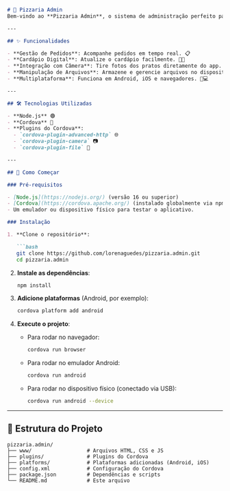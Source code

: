 
```markdown
# 🍕 Pizzaria Admin
Bem-vindo ao **Pizzaria Admin**, o sistema de administração perfeito para gerenciar sua pizzaria de forma eficiente e moderna. Com este projeto, você pode controlar pedidos, cardápio, clientes e muito mais, tudo em um só lugar! 🚀

---

## ✨ Funcionalidades

- **Gestão de Pedidos**: Acompanhe pedidos em tempo real. 📋  
- **Cardápio Digital**: Atualize o cardápio facilmente. 🍕🍝  
- **Integração com Câmera**: Tire fotos dos pratos diretamente do app. 📸  
- **Manipulação de Arquivos**: Armazene e gerencie arquivos no dispositivo. 📁  
- **Multiplataforma**: Funciona em Android, iOS e navegadores. 📱💻  

---

## 🛠️ Tecnologias Utilizadas

- **Node.js** 🟢  
- **Cordova** 📱  
- **Plugins do Cordova**:
  - `cordova-plugin-advanced-http` 🌐  
  - `cordova-plugin-camera` 📷  
  - `cordova-plugin-file` 📂  

---

## 🚀 Como Começar

### Pré-requisitos

- [Node.js](https://nodejs.org/) (versão 16 ou superior)  
- [Cordova](https://cordova.apache.org/) (instalado globalmente via npm)  
- Um emulador ou dispositivo físico para testar o aplicativo.  

### Instalação

1. **Clone o repositório**:

   ```bash
   git clone https://github.com/lorenaguedes/pizzaria.admin.git
   cd pizzaria.admin
   ```

2. **Instale as dependências**:

   ```bash
   npm install
   ```

3. **Adicione plataformas** (Android, por exemplo):

   ```bash
   cordova platform add android
   ```

4. **Execute o projeto**:

   - Para rodar no navegador:

     ```bash
     cordova run browser
     ```

   - Para rodar no emulador Android:

     ```bash
     cordova run android
     ```

   - Para rodar no dispositivo físico (conectado via USB):

     ```bash
     cordova run android --device
     ```

---

## 📂 Estrutura do Projeto

```
pizzaria.admin/
├── www/                  # Arquivos HTML, CSS e JS
├── plugins/              # Plugins do Cordova
├── platforms/            # Plataformas adicionadas (Android, iOS)
├── config.xml            # Configuração do Cordova
├── package.json          # Dependências e scripts
└── README.md             # Este arquivo
```






